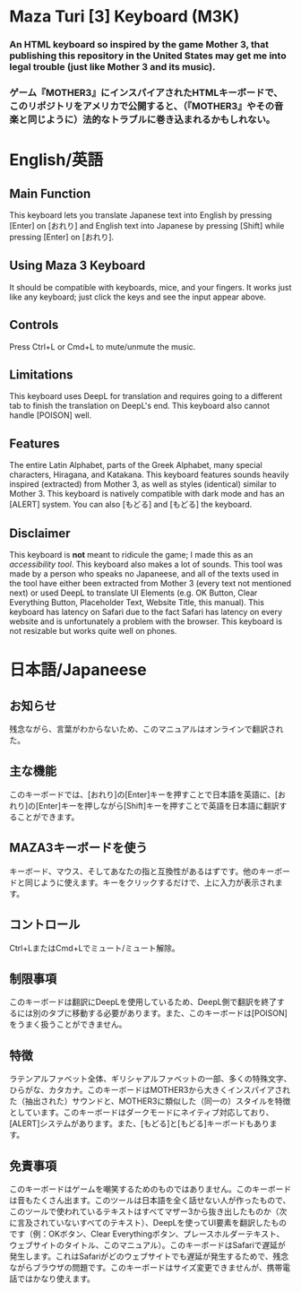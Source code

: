 # Maza Turi [3] Keyboard (M3K)
### An HTML keyboard so inspired by the game Mother 3, that publishing this repository in the United States may get me into legal trouble (just like Mother 3 and its music).
### ゲーム『MOTHER3』にインスパイアされたHTMLキーボードで、このリポジトリをアメリカで公開すると、（『MOTHER3』やその音楽と同じように）法的なトラブルに巻き込まれるかもしれない。

# English/英語

## Main Function
This keyboard lets you translate Japanese text into English by pressing [Enter] on [おれり] and English text into Japanese by pressing [Shift] while pressing [Enter] on [おれり].

## Using Maza 3 Keyboard
It should be compatible with keyboards, mice, and your fingers. It works just like any keyboard; just click the keys and see the input appear above. 

## Controls
Press Ctrl+L or Cmd+L to mute/unmute the music. 

## Limitations
This keyboard uses DeepL for translation and requires going to a different tab to finish the translation on DeepL's end. This keyboard also cannot handle [POISON] well.

## Features
The entire Latin Alphabet, parts of the Greek Alphabet, many special characters, Hiragana, and Katakana. This keyboard features sounds heavily inspired (extracted) from Mother 3, as well as styles (identical) similar to Mother 3. This keyboard is natively compatible with dark mode and has an [ALERT] system. You can also [もどる] and [もどる] the keyboard.  

## Disclaimer
This keyboard is **not** meant to ridicule the game; I made this as an *accessibility tool*. This keyboard also makes a lot of sounds. This tool was made by a person who speaks no Japaneese, and all of the texts used in the tool have either been extracted from Mother 3 (every text not mentioned next) or used DeepL to translate UI Elements (e.g. OK Button, Clear Everything Button, Placeholder Text, Website Title, this manual). This keyboard has latency on Safari due to the fact Safari has latency on every website and is unfortunately a problem with the browser. This keyboard is not resizable but works quite well on phones. 

# 日本語/Japaneese

## お知らせ
残念ながら、言葉がわからないため、このマニュアルはオンラインで翻訳された。

## 主な機能
このキーボードでは、[おれり]の[Enter]キーを押すことで日本語を英語に、[おれり]の[Enter]キーを押しながら[Shift]キーを押すことで英語を日本語に翻訳することができます。

## MAZA3キーボードを使う
キーボード、マウス、そしてあなたの指と互換性があるはずです。他のキーボードと同じように使えます。キーをクリックするだけで、上に入力が表示されます。

## コントロール
Ctrl+LまたはCmd+Lでミュート/ミュート解除。

## 制限事項
このキーボードは翻訳にDeepLを使用しているため、DeepL側で翻訳を終了するには別のタブに移動する必要があります。また、このキーボードは[POISON]をうまく扱うことができません。

## 特徴
ラテンアルファベット全体、ギリシャアルファベットの一部、多くの特殊文字、ひらがな、カタカナ。このキーボードはMOTHER3から大きくインスパイアされた（抽出された）サウンドと、MOTHER3に類似した（同一の）スタイルを特徴としています。このキーボードはダークモードにネイティブ対応しており、[ALERT]システムがあります。また、[もどる]と[もどる]キーボードもあります。 

## 免責事項
このキーボードはゲームを嘲笑するためのものではありません。このキーボードは音もたくさん出ます。このツールは日本語を全く話せない人が作ったもので、このツールで使われているテキストはすべてマザー3から抜き出したものか（次に言及されていないすべてのテキスト）、DeepLを使ってUI要素を翻訳したものです（例：OKボタン、Clear Everythingボタン、プレースホルダーテキスト、ウェブサイトのタイトル、このマニュアル）。このキーボードはSafariで遅延が発生します。これはSafariがどのウェブサイトでも遅延が発生するためで、残念ながらブラウザの問題です。このキーボードはサイズ変更できませんが、携帯電話ではかなり使えます。
